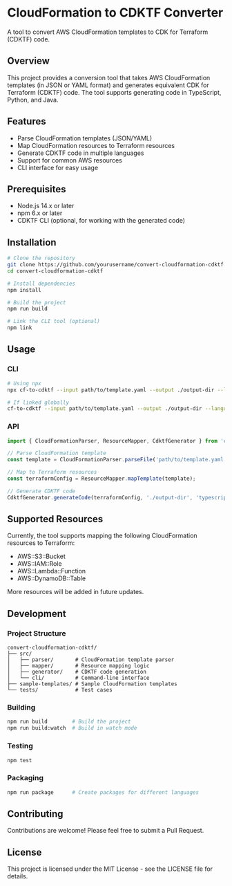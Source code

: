 # CloudFormation to CDKTF Converter

A tool to convert AWS CloudFormation templates to CDK for Terraform (CDKTF) code.

## Overview

This project provides a conversion tool that takes AWS CloudFormation templates (in JSON or YAML format) and generates equivalent CDK for Terraform (CDKTF) code. The tool supports generating code in TypeScript, Python, and Java.

## Features

- Parse CloudFormation templates (JSON/YAML)
- Map CloudFormation resources to Terraform resources
- Generate CDKTF code in multiple languages
- Support for common AWS resources
- CLI interface for easy usage

## Prerequisites

- Node.js 14.x or later
- npm 6.x or later
- CDKTF CLI (optional, for working with the generated code)

## Installation

```bash
# Clone the repository
git clone https://github.com/yourusername/convert-cloudformation-cdktf.git
cd convert-cloudformation-cdktf

# Install dependencies
npm install

# Build the project
npm run build

# Link the CLI tool (optional)
npm link
```

## Usage

### CLI

```bash
# Using npx
npx cf-to-cdktf --input path/to/template.yaml --output ./output-dir --language typescript

# If linked globally
cf-to-cdktf --input path/to/template.yaml --output ./output-dir --language typescript
```

### API

```typescript
import { CloudFormationParser, ResourceMapper, CdktfGenerator } from 'cf-to-cdktf';

// Parse CloudFormation template
const template = CloudFormationParser.parseFile('path/to/template.yaml');

// Map to Terraform resources
const terraformConfig = ResourceMapper.mapTemplate(template);

// Generate CDKTF code
CdktfGenerator.generateCode(terraformConfig, './output-dir', 'typescript');
```

## Supported Resources

Currently, the tool supports mapping the following CloudFormation resources to Terraform:

- AWS::S3::Bucket
- AWS::IAM::Role
- AWS::Lambda::Function
- AWS::DynamoDB::Table

More resources will be added in future updates.

## Development

### Project Structure

```
convert-cloudformation-cdktf/
├── src/
│   ├── parser/       # CloudFormation template parser
│   ├── mapper/       # Resource mapping logic
│   ├── generator/    # CDKTF code generation
│   └── cli/          # Command-line interface
├── sample-templates/ # Sample CloudFormation templates
└── tests/            # Test cases
```

### Building

```bash
npm run build        # Build the project
npm run build:watch  # Build in watch mode
```

### Testing

```bash
npm test
```

### Packaging

```bash
npm run package      # Create packages for different languages
```

## Contributing

Contributions are welcome! Please feel free to submit a Pull Request.

## License

This project is licensed under the MIT License - see the LICENSE file for details.
